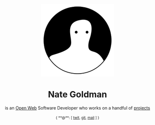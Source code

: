 <header class="colophon">

![](./photo.png)

# Nate Goldman

is an [Open Web](http://codinginparadise.org/weblog/2008/04/whats-open-web-and-why-is-it-important.html) Software Developer who works on a handful of [projects](./projects/)

<small>
{ **@**: [
<a href="https://twitter.com/ungoldman" rel="me">twit</a>,
<a href="https://github.com/ngoldman" rel="me">git</a>,
<a href="mailto:nate@ngoldman.me" rel="me">mail</a>
] }
</small>

</header>
